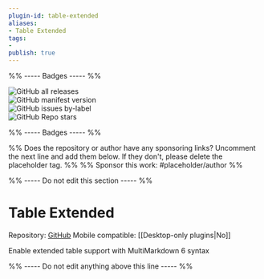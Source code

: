 ```yaml
---
plugin-id: table-extended
aliases:
- Table Extended
tags: 
- 
publish: true
---
```


%% ----- Badges ----- %%

![GitHub all releases](https://img.shields.io/github/downloads/aidenlx/table-extended/total?color=573E7A&logo=github&style=for-the-badge)   
![GitHub manifest version](https://img.shields.io/github/manifest-json/v/aidenlx/table-extended?color=573E7A&logo=github&style=for-the-badge)   
![GitHub issues by-label](https://img.shields.io/github/issues/aidenlx/table-extended/help%20wanted?color=573E7A&logo=github&style=for-the-badge)   
![GitHub Repo stars](https://img.shields.io/github/stars/aidenlx/table-extended?color=573E7A&logo=github&style=for-the-badge)

%% ----- Badges ----- %%

%% Does the repository or author have any sponsoring links? Uncomment the next line and add them below. If they don't, please delete the placeholder tag. %%
%% Sponsor this work: #placeholder/author %%

%% ----- Do not edit this section ----- %%

# Table Extended

Repository: [GitHub](https://github.com/aidenlx/table-extended)
Mobile compatible: [[Desktop-only plugins|No]]

Enable extended table support with MultiMarkdown 6 syntax

%% ----- Do not edit anything above this line ----- %% 
